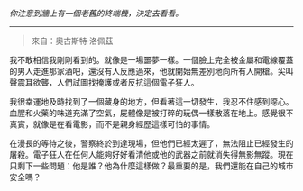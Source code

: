 _你注意到牆上有一個老舊的終端機，決定去看看。_

---

> 來自：奧古斯特·洛佩茲

我不敢相信我剛剛看到的。就像是一場噩夢一樣。一個臉上完全被金屬和電線覆蓋的男人走進那家酒吧，還沒有人反應過來，他就開始無差別地向所有人開槍。尖叫聲震耳欲聾，人們試圖找掩護或者反抗這個電子狂人。

我很幸運地及時找到了一個藏身的地方，但看著這一切發生，我忍不住感到噁心。血腥和火藥的味道充滿了空氣，屍體像是被打碎的玩偶一樣散落在地上。感覺很不真實，就像是在看電影，而不是親身經歷這樣可怕的事情。

在漫長的等待之後，警察終於到達現場，但他們已經太遲了，無法阻止已經發生的屠殺。電子狂人在任何人能夠好好看清他或他的武器之前就消失得無影無蹤。現在只剩下一些問題：他是誰？他為什麼這樣做？最重要的是，我們還能在自己的城市安全嗎？
